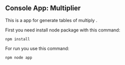 ## Console App: Multiplier

This is a app for generate tables of multiply .

First you need install node package with this command:
```
npm install
```

For run you use this command:

```
npm node app
```